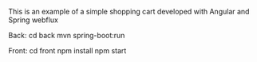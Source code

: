 This is an example of a simple shopping cart developed with Angular and Spring webflux


Back:
cd back
mvn spring-boot:run

Front:
cd front
npm install
npm start
